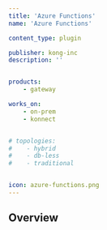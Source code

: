 ```yaml
---
title: 'Azure Functions'
name: 'Azure Functions'

content_type: plugin

publisher: kong-inc
description: ''


products:
    - gateway

works_on:
    - on-prem
    - konnect


# topologies:
#    - hybrid
#    - db-less
#    - traditional


icon: azure-functions.png
---
```


## Overview
